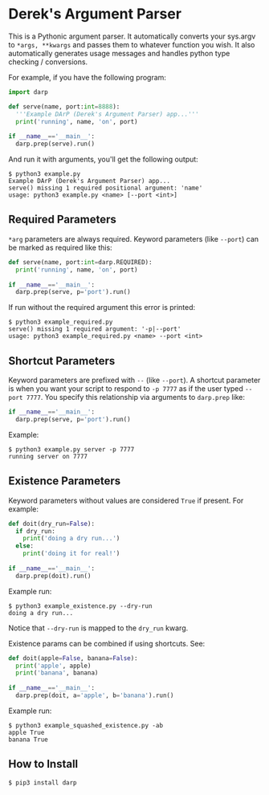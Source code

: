 Derek's Argument Parser
=======================

This is a Pythonic argument parser.  It automatically converts your sys.argv to `*args, **kwargs` and passes them to whatever function you wish.  It also automatically generates usage messages and handles python type checking / conversions.

For example, if you have the following program:
```python
import darp

def serve(name, port:int=8888):
  '''Example DArP (Derek's Argument Parser) app...'''
  print('running', name, 'on', port)
  
if __name__=='__main__':
  darp.prep(serve).run()
```
And run it with arguments, you'll get the following output:

```
$ python3 example.py
Example DArP (Derek's Argument Parser) app...
serve() missing 1 required positional argument: 'name'
usage: python3 example.py <name> [--port <int>]
```

Required Parameters
-------------------

`*arg` parameters are always required.  Keyword parameters (like `--port`) can be marked as required like this:
```python
def serve(name, port:int=darp.REQUIRED):
  print('running', name, 'on', port)
  
if __name__=='__main__':
  darp.prep(serve, p='port').run()
```
If run without the required argument this error is printed:

```
$ python3 example_required.py 
serve() missing 1 required argument: '-p|--port'
usage: python3 example_required.py <name> --port <int>
```


Shortcut Parameters
-------------------
Keyword parameters are prefixed with `--` (like `--port`).  A shortcut parameter is when you want your script to respond to `-p 7777` as if the user typed `--port 7777`.  You specify this relationship via arguments to `darp.prep` like:

```python
if __name__=='__main__':
  darp.prep(serve, p='port').run()
```

Example:
```
$ python3 example.py server -p 7777
running server on 7777
```

Existence Parameters
--------------------
Keyword parameters without values are considered `True` if present.  For example:

```python
def doit(dry_run=False):
  if dry_run:
    print('doing a dry run...')
  else:
    print('doing it for real!')
  
if __name__=='__main__':
  darp.prep(doit).run()
```

Example run:
```
$ python3 example_existence.py --dry-run
doing a dry run...
```

Notice that `--dry-run` is mapped to the `dry_run` kwarg.

Existence params can be combined if using shortcuts.  See:

```python
def doit(apple=False, banana=False):
  print('apple', apple)
  print('banana', banana)
  
if __name__=='__main__':
  darp.prep(doit, a='apple', b='banana').run()
```

Example run:

```
$ python3 example_squashed_existence.py -ab
apple True
banana True
```

How to Install
--------------

```bash
$ pip3 install darp
```
